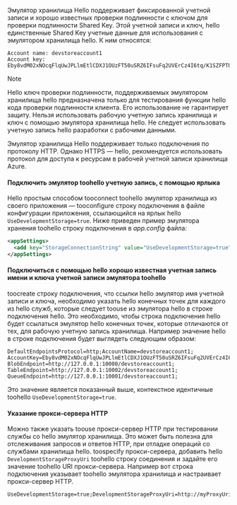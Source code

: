 Эмулятор хранилища Hello поддерживает фиксированной учетной записи и хорошо известных проверки подлинности с ключом для проверки подлинности Shared Key. Этой учетной записи и ключ, hello единственные Shared Key учетные данные для использования с эмулятором хранилища hello. К ним относятся:

```
Account name: devstoreaccount1
Account key: Eby8vdM02xNOcqFlqUwJPLlmEtlCDXJ1OUzFT50uSRZ6IFsuFq2UVErCz4I6tq/K1SZFPTOtr/KBHBeksoGMGw==
```

> [!NOTE]
> Hello ключ проверки подлинности, поддерживаемых эмулятором хранилища hello предназначена только для тестирования функции hello кода проверки подлинности клиента. Его использование не гарантирует защиту. Нельзя использовать рабочую учетную запись хранилища и ключ с помощью эмулятора хранилища hello. Не следует использовать учетную запись hello разработки с рабочими данными.
> 
> Эмулятор хранилища Hello поддерживает только подключения по протоколу HTTP. Однако HTTPS — hello, рекомендуется использовать протокол для доступа к ресурсам в рабочей учетной записи хранилища Azure.
> 

#### <a name="connect-toohello-emulator-account-using-a-shortcut"></a>Подключить эмулятор toohello учетную запись, с помощью ярлыка
Hello простым способом tooconnect toohello эмулятор хранилища из своего приложения — tooconfigure строку подключения в файле конфигурации приложения, ссылающийся на ярлык hello `UseDevelopmentStorage=true`. Ниже приведен пример эмулятора хранения toohello строку подключения в *app.config* файла: 

```xml
<appSettings>
  <add key="StorageConnectionString" value="UseDevelopmentStorage=true" />
</appSettings>
```

#### <a name="connect-toohello-emulator-account-using-hello-well-known-account-name-and-key"></a>Подключиться с помощью hello хорошо известная учетная запись имени и ключа учетной записи эмулятора toohello
toocreate строку подключения, что ссылки hello эмулятор имя учетной записи и ключа, необходимо указать hello конечных точек для каждого из hello служб, которые следует toouse из эмулятора hello в строке подключения hello. Это необходимо, чтобы строка подключения hello будет ссылаться эмулятор hello конечных точек, которые отличаются от тех, для рабочую учетную запись хранилища. Например значение hello в строке подключения будет выглядеть следующим образом:

```
DefaultEndpointsProtocol=http;AccountName=devstoreaccount1;
AccountKey=Eby8vdM02xNOcqFlqUwJPLlmEtlCDXJ1OUzFT50uSRZ6IFsuFq2UVErCz4I6tq/K1SZFPTOtr/KBHBeksoGMGw==;
BlobEndpoint=http://127.0.0.1:10000/devstoreaccount1;
TableEndpoint=http://127.0.0.1:10002/devstoreaccount1;
QueueEndpoint=http://127.0.0.1:10001/devstoreaccount1;
```

Это значение является показанный выше, контекстное идентичные toohello `UseDevelopmentStorage=true`.

#### <a name="specify-an-http-proxy"></a>Указание прокси-сервера HTTP
Можно также указать toouse прокси-сервер HTTP при тестировании службы со hello эмулятор хранилища. Это может быть полезна для отслеживания запросов и ответов HTTP, при отладке операций со службами хранилища hello. toospecify прокси-сервера, добавить hello `DevelopmentStorageProxyUri` toohello строку соединения и задайте его значение toohello URI прокси-сервера. Например вот строка подключения указывает toohello эмулятора хранилища и настраивает прокси-сервер HTTP.

```
UseDevelopmentStorage=true;DevelopmentStorageProxyUri=http://myProxyUri
```

